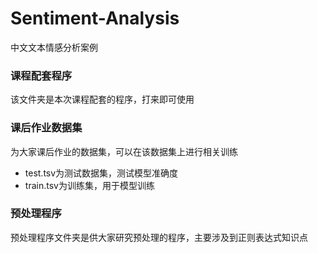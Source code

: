 # Sentiment-Analysis
中文文本情感分析案例

### 课程配套程序
该文件夹是本次课程配套的程序，打来即可使用
### 课后作业数据集
为大家课后作业的数据集，可以在该数据集上进行相关训练
- test.tsv为测试数据集，测试模型准确度
- train.tsv为训练集，用于模型训练
### 预处理程序
预处理程序文件夹是供大家研究预处理的程序，主要涉及到正则表达式知识点
